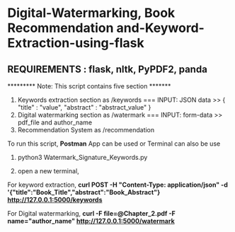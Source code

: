 
# Digital-Watermarking, Book Recommendation and-Keyword-Extraction-using-flask

## REQUIREMENTS : flask, nltk, PyPDF2, panda

 ********* Note: This script contains five section *******

 1. Keywords extraction section as /keywords === INPUT: JSON data >> { "title" : "value", "abstract" : "abstract_value" }
 2. Digital watermarking section as /watermark === INPUT: form-data >> pdf_file and author_name
 3. Recommendation System as /recommendation 

To run this script, **Postman** App can be used or Terminal can also be use

1. python3 Watermark_Signature_Keywords.py

2. open a new terminal,

For keyword extraction,
**curl POST -H "Content-Type: application/json" -d '{"title":"Book_Title","abstract":"Book_Abstract"} http://127.0.0.1:5000/keywords**

For Digital watermarking,
**curl  -F file=@Chapter_2.pdf -F name="author_name" http://127.0.0.1:5000/watermark**

